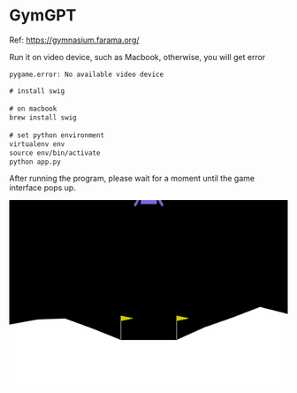 # GymGPT

Ref: https://gymnasium.farama.org/

Run it on video device, such as Macbook, otherwise, you will get error

```
pygame.error: No available video device
```

```
# install swig

# on macbook
brew install swig

# set python environment
virtualenv env
source env/bin/activate
python app.py
```

After running the program, please wait for a moment until the game interface pops up.

![LunarLander-v2](images/lunar_lander.gif)

